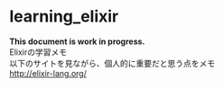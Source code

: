 # learning_elixir
**This document is work in progress.**<br>
Elixirの学習メモ<br>
以下のサイトを見ながら、個人的に重要だと思う点をメモ<br>
http://elixir-lang.org/

